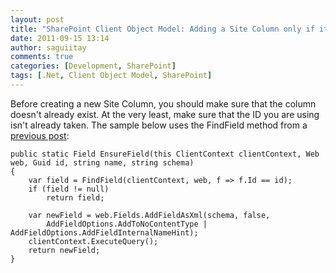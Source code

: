 ```yaml
---
layout: post
title: "SharePoint Client Object Model: Adding a Site Column only if it does not already exist"
date: 2011-09-15 13:14
author: saguiitay
comments: true
categories: [Development, SharePoint]
tags: [.Net, Client Object Model, SharePoint]
---
```

Before creating a new Site Column, you should make sure that the column doesn't already exist. At the very least, make sure that the ID you are using isn't already taken. The sample below uses the FindField method from a [previous post](http://saguiitay.blogspot.com/2011/09/SharePoint-Client-Object-Model-Finding-a-field-in-a-list.html):

``` brush:
public static Field EnsureField(this ClientContext clientContext, Web web, Guid id, string name, string schema)
{
    var field = FindField(clientContext, web, f => f.Id == id);
    if (field != null)
        return field;

    var newField = web.Fields.AddFieldAsXml(schema, false,
        AddFieldOptions.AddToNoContentType | AddFieldOptions.AddFieldInternalNameHint);
    clientContext.ExecuteQuery();
    return newField;
}
```



